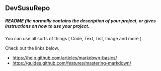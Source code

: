 DevSusuRepo
-----------
##### README file normally contains the description of your project, or gives instructions on how to use your project.

You can use all sorts of things ( Code, Text, List, Image and more ).

Check out the links below.
* https://help.github.com/articles/markdown-basics/
* https://guides.github.com/features/mastering-markdown/
